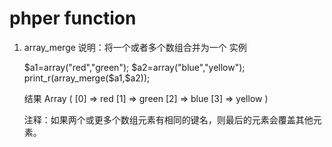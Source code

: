 # phper function #
	
	
1. array_merge
	说明：将一个或者多个数组合并为一个
	实例
	
	$a1=array("red","green");
	$a2=array("blue","yellow");
	print_r(array_merge($a1,$a2));
	
	结果
		Array ( [0] => red [1] => green [2] => blue [3] => yellow )

	注释：如果两个或更多个数组元素有相同的键名，则最后的元素会覆盖其他元素。
